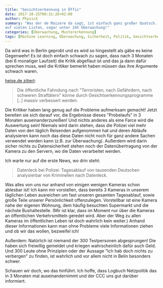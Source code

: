 ```yaml
---
title: "Gesichtserkennung in Öffis"
date: 2017-10-25T00:31:26+02:00
author: PhysicX
summary: "Was der de Maizere da sagt, ist einfach ganz großer Quatsch. Gefährder standen schon früher 
auf vielen Listen, sogar unter 24h Überwachung!"
categories: [Überwachung, Mustererkennung]
tags: [Machine Learning, Überwachung, Sicherheit, Politik, Gesichtserkennung]
---
```


Da wird was in Berlin geprobt und es wird so hingestellt als gäbe es keine Gegenwehr! Es ist doch 
einfach schwach zu sagen, dass nach 3 Monaten (bei 6 monatiger Laufzeit) die Kritik abgeflaut ist und 
das ja dann dafür sprechen muss, weil die Kritiker bemerkt haben müssen das ihre Argumente schwach 
waren.

[heise.de 
zitiert](https://www.heise.de/newsticker/meldung/Computer-Gesichtserkennung-im-Bahnhof-Proteste-abgeflaut-3870182.html):

>Die öffentliche Fahndung nach "Terroristen, nach Gefährdern, nach schweren Straftätern" könne durch 
Gesichtserkennungsprogramme [..] massiv verbessert werden.

Die Kritiker haben lang genug auf die Probleme aufmerksam gemacht! Jetzt bereiten sie sich darauf vor, 
die Ergebnisse dieses "Probelaufs" in 3 Monaten auseinanderzureißen! Und nichts anderes als eine 
Farce wird die Auswertung sein! Niemals wird darin stehen, dass die Polizei viel mehr Daten von den 
täglich Reisenden aufgenommen hat und deren Abläufe analysieren kann noch das diese Daten nicht noch 
für ganz andere Sachen verwendet werden kann (z.B. zur Überwachung). Außerdem wird darin sicher nichts 
zu Datensicherheit stehen noch der Datenübertragung von der Kamera zu den Servern, wo die Daten 
verarbeitet werden.

Ich warte nur auf die erste News, wo drin steht:

> Datenleck bei Polizei: Tagesablauf von tausenden Deutschen analysierbar von Kriminellen nach 
Datenleck.

Was alles von uns nur anhand von einigen wenigen Kameras schon ablesbar ist! Ich kann mir vorstellen, 
dass bereits 3 Kameras in unserem täglichen Leben ausreichen um fast unseren gesamten Tagesablauf, 
sowie große Teile unserer Persönlichkeit offenzulegen. Vorstellbar ist eine Kamera nahe der eigenen 
Wohnung, dem häufig besuchten Supermarkt und die 
nächste Bushaltestelle. (Mir ist klar, dass im Moment nur über die Kameras an öffentlichen 
Verkehrsmitteln geredet wird. Aber der Weg zu allen Kameras im öffentlichen Leben ist doch wahrlich 
kein weiter.) Anhand dieser Informationen kann man ohne Probleme viele Informationen ziehen und ob wir 
das wollen, bezweifel ich!

Außerdem: Natürlich ist niemand der 300 Testpersonen abgesprungen! Die haben sich freiwillig gemeldet 
und kriegen wahrscheinlich dafür auch Geld. Und 300 Leute ohne Prinzipien oder der Aussage "Ich hab 
doch nichts zu verbergen" zu finden, ist wahrlich und vor allem nicht in Belin besonders schwer.

Schauen wir doch, wo das hinführt. Ich hoffe, dass Logbuch Netzpolitik das in 3 Monaten mal 
auseinandernimmt und der CCC uns gut darüber informiert.
